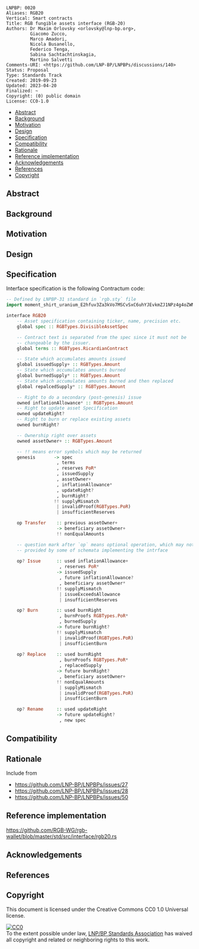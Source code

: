 ```
LNPBP: 0020
Aliases: RGB20
Vertical: Smart contracts
Title: RGB fungible assets interface (RGB-20)
Authors: Dr Maxim Orlovsky <orlovsky@lnp-bp.org>,
         Giacomo Zucco,
         Marco Amadori,
         Nicola Busanello,
         Federico Tenga,
         Sabina Sachtachtinskagia,
         Martino Salvetti
Comments-URI: <https://github.com/LNP-BP/LNPBPs/discussions/140>
Status: Proposal
Type: Standards Track
Created: 2019-09-23
Updated: 2023-04-20
Finalized: ~
Copyright: (0) public domain
License: CC0-1.0
```

- [Abstract](#abstract)
- [Background](#background)
- [Motivation](#motivation)
- [Design](#design)
- [Specification](#specification)
- [Compatibility](#compatibility)
- [Rationale](#rationale)
- [Reference implementation](#reference-implementation)
- [Acknowledgements](#acknowledgements)
- [References](#references)
- [Copyright](#copyright)


## Abstract


## Background


## Motivation


## Design



## Specification

Interface specification is the following Contractum code:

```haskell
-- Defined by LNPBP-31 standard in `rgb.sty` file
import moment_shirt_uranium_E2hfuv3Za3kVo7MSCvSxC6uhYJEvkmZJ1NPz4g4oZWNw as RGBTypes

interface RGB20
    -- Asset specification containing ticker, name, precision etc.
    global spec :: RGBTypes.DivisibleAssetSpec

    -- Contract text is separated from the spec since it must not be
    -- changeable by the issuer.
    global terms :: RGBTypes.RicardianContract

    -- State which accumulates amounts issued
    global issuedSupply+ :: RGBTypes.Amount
    -- State which accumulates amounts burned
    global burnedSupply* :: RGBTypes.Amount
    -- State which accumulates amounts burned and then replaced
    global repalcedSupply* :: RGBTypes.Amount

    -- Right to do a secondary (post-genesis) issue
    owned inflationAllowance* :: RGBTypes.Amount
    -- Right to update asset Specification
    owned updateRight?
    -- Right to burn or replace existing assets
    owned burnRight?

    -- Ownership right over assets
    owned assetOwner+ :: RGBTypes.Amount

    -- !! means error symbols which may be returned
    genesis       -> spec
                   , terms
                   , reserves PoR*
                   , issuedSupply
                   , assetOwner+
                   , inflationAllowance*
                   , updateRight?
                   , burnRight?
                  !! supplyMismatch
                   | invalidProof(RGBTypes.PoR)
                   | insufficientReserves

    op Transfer    :: previous assetOwner+ 
                   -> beneficiary assetOwner+
                   !! nonEqualAmounts

    -- question mark after `op` means optional operation, which may not be  
    -- provided by some of schemata implementing the intrface
    
    op? Issue      :: used inflationAllowance+
                    , reserves PoR*
                   -> issuedSupply
                    , future inflationAllowance?
                    , beneficiary assetOwner*
                   !! supplyMismatch 
                    | issueExceedsAllowance
                    | insufficientReserves

    op? Burn       :: used burnRight
                    , burnProofs RGBTypes.PoR*
                    , burnedSupply
                   -> future burnRight?
                   !! supplyMismatch 
                    | invalidProof(RGBTypes.PoR)
                    | insufficientBurn
    
    op? Replace    :: used burnRight
                    , burnProofs RGBTypes.PoR*
                    , replacedSupply
                   -> future burnRight?
                    , beneficiary assetOwner+
                   !! nonEqualAmounts 
                    | supplyMismatch 
                    | invalidProof(RGBTypes.PoR)
                    | insufficientBurn

    op? Rename     :: used updateRight
                   -> future updateRight?
                    , new spec
```

## Compatibility


## Rationale

Include from
- <https://github.com/LNP-BP/LNPBPs/issues/27>
- <https://github.com/LNP-BP/LNPBPs/issues/28>
- <https://github.com/LNP-BP/LNPBPs/issues/50>

## Reference implementation

<https://github.com/RGB-WG/rgb-wallet/blob/master/std/src/interface/rgb20.rs>

## Acknowledgements


## References


## Copyright

This document is licensed under the Creative Commons CC0 1.0 Universal license.

<p xmlns:dct="http://purl.org/dc/terms/">
  <a rel="license"
     href="http://creativecommons.org/publicdomain/zero/1.0/">
    <img src="http://i.creativecommons.org/p/zero/1.0/88x31.png" style="border-style:none;" alt="CC0" />
  </a>
  <br />
  To the extent possible under law,
  <a rel="dct:publisher" href="https://lnp-bp.org">
    <span property="dcl:title">LNP/BP Standards Association</span></a>
  has waived all copyright and related or neighboring rights to this work.
</p>
